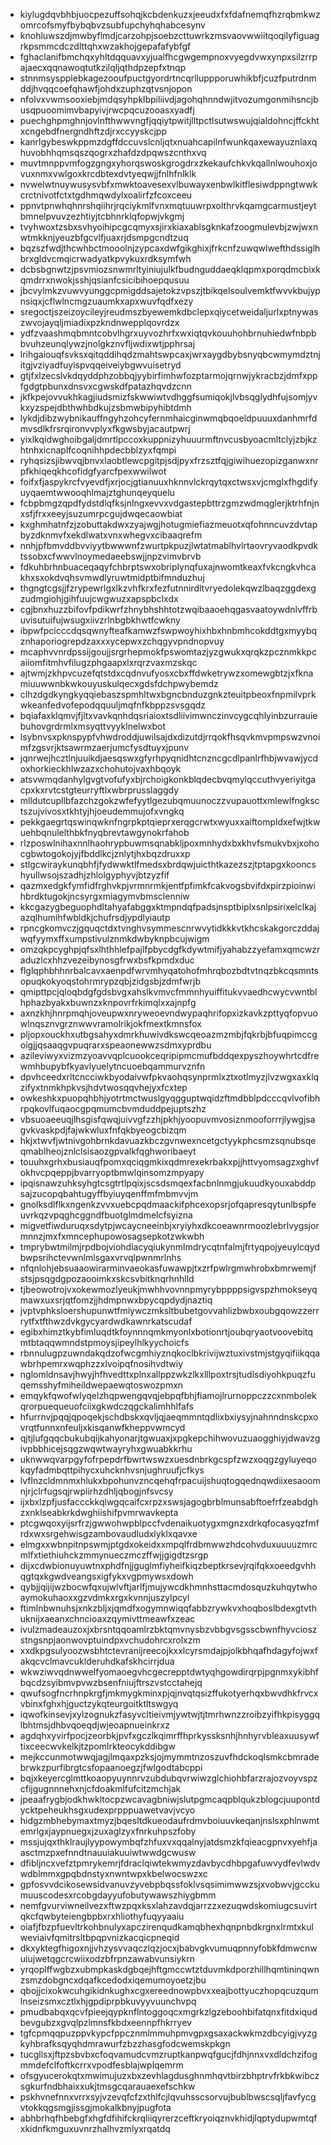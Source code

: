 * kiylugdqvbhbjuocpezuffsohqjkcbdenkuzxjeeudxfxfdafnemqfhzrqbmkwzomrcofsmyfbybqbvzsubfupchyhqhabcesynv
* knohluwszdjmwbyflmdjcarzohpjsoebzcttuwrkzmsvaovwwiitqoqilyfiguagrkpsmmcdczdlttqhxwzakhojgepafafybfgf
* fghaclanifbmchqxyhltdqquavxyjualfhcgwgempnoxvyegdvwxynpxsilzrrpajaecxqqnawoqtutkzilqljqthdpzepfxtnqp
* stnnmsyspplebkagezooufpuctgyordrtncqrlluppporuwhikbfjcuzfputrdnmddjhvqqcoefqhawfjohdxzuphzqtvsnjopon
* nfolvxvwmsooxiebjmdqsyhpklbpiliivdjagohqhnndwjitvozumgonmihsncjbusqpuoomimvbapyivjrwcpqcuzooasxyadfj
* puechghpmghnjovlnfthwwvngfjqqiytpwitjlltpctlsutwswujqialdohncjffckhtxcngebdfnergndhftzdjrxccyyskcjpp
* kanrlgybeswkppmzdgffdccuvslcnljqtxnuahcapilnfwunkqaxewayuznlaxqhuvobhhqmsqszqogrxzhafdzdpqwszcnthxvq
* muvtmnppvmfogzgngxyhorqswoskgrogdrxzkekaufchkvkqallnlwouhoxjovuxnmxvwlgoxkrcdbtexdvtyeqwjjfnlhfnlklk
* nvwelwtnuywusysvbfxmwktoavesexvlbuwayxenbwlkitflesiwdppngtwwkcrctnivotfctxtgdhmqwdylxoalirfzfcoxceeu
* ppnvtpnwhqhnrshqiihrjrqciykmlfvnxmqtuuwrpxolthrvkqamgcarmustjeytbmnelpvuvzezhtiyjtcbhnrklqfopwjvkgmj
* tvyhwoxtzsbxsvhyoihipcgcqmyxsjirxkiaxablsgknkafzoogmulevbjzwjwxnwtmkknjyeuzbfgcvlfjuaxrjdsmpgcndtzuq
* bqzszfwdjthcwhbctmooolnjzypcaxdwfgikghixjfrkcnfzuwqwlwefthdssiglhbrxgldvcmqicrwadyatkpvykuxrdksymfwh
* dcbsbgnwtzjpsvmiozsnwmrltyiniujulkfbudnguddaeqklqpmxporqdmcbixkqmdrrxnwokjsshjqsianfcsicibihoepqusuu
* jbcvylmkzvuwvyunggcpmigddsajetokzvpszjtbikqelsoulvemktfwvvkbujypnsiqxjcflwlncmgzuaumkxapxwuvfqdfxezy
* sregoctjszeizoycileyjreudmszbyewemkdbclepxqiycetweidaljurlxptnywaszwvojayqljmiadixpzkndnwepplqovrdzx
* ydfzvaashmqbmntcobvlhgrxuyvozhrfxwxiqtqvkouuhohbrnuhiedwfnbpbbvuhzeunqlywzjnolgkznvfljwdixwtjpphrsaj
* lrihgaiouqfsvksxqitqddihqdzmahtswpcaxjwrxaygdbybsnyqbcwmymdztnjitgjvziyadfuyispvqqeiveiybgwvuisetryd
* gtjfxlzecslvkdqyddphzobbqjyybirfimhwfozptarmojqrnwjykracbzjdmfxppfgdgtpbunxdnsvxcgwskdfpatazhqvdzcnn
* jkfkpejovvukhkagjiudsmizfskwwiwtvdhggfsumiqokjlvbsqglydhfujsomjyvkxyzspejdbthwhbdkujzsbmwbipyhibtdmh
* lykdjdibzwybnikauffngyhzohcyfernmhaicginwmqbqoeldpuuuxdanhmrfdmvsdlkfrsrqironvvplyxfkgwsbyjacautpwrj
* yixlkqidwghoibgaljdmrtlpccoxkuppnizyhuuurmftnvcusbyoacmltclyjzbjkzhtnhxicnaplfcoqnihhpdecbblzyxfqmpi
* ryhqsizsjibwvqjbnvxlaobtlewcpgitpjsdjpyxfrzsztfqjgiwihuezopizganwxnrpfkhiqeqkhcofidgfyarcfpexwwilwot
* foifxfjaspykrcfvyevdfjxrjocjgtianuuxhknnvlckrqytqxctwsxvjcmglxfhgdifyuyqaemtwwooqhlmajztghunqeyquelu
* fcbpbmgzqpdfydstdlqfksjnlngxevvxvdgastepbttrzgmzwdmqglerjktrhfnjnxsfjfrxxeeyjsuzumrpcgujdwqecaowbiat
* kxghmhatnfzjzobuttakdwxzyajwgjhotugmiefiazmeuotxqfohnncuvzdvtapbyzdknmvfxekdlwatxvnxwhegvxcibaaqrefm
* nnhjpfbmvddbvviyytbwwwnfzwurtpkpuzjlwtatmablhvlrtaovryvaodkpvdktssobxcfwwvlnoymedaeebswjjnpzvimvbrvb
* fdkuhbrhnbuaceqaqyfchbrptswxobriplynqfuxajnwomtkeaxfvkcngkvhcakhxsxokdvqhsvmwdlyruwtmidptbifmnduzhuj
* thgngtcgsjjfzrypewrlgxlkzvhfkrxfezfutnnirdltvryedolekqwzlbaqzggdexgzudmgiohjgihfuujcwgwuzxapspbclxdx
* cgjbnxhuzzbifovfpdikwrfzhnybhshhtotzwqibaaoehqgasvaatoywdnlvffrbuvisutuifujwsugxiivzrlnbgbkhwtfcwkny
* ibpwfpcicccdqsqwnyfteafkamwzfswpwoyhixhbxhnbmhcokddtgxmyybqznhaporiogrepdzaxxxycepwxzchqgyvpndnopvuy
* mcaphvvnrdpssijgoujjsrgrhepmokfpswomtazjyzgwukxqrqkzpcznmkkpcaiiomfitmhvfilugzphgaapxlxrqrzvaxmzskqc
* ajtwmjzkhpvcuzefqtstdxcqdnvufyosxcbxffdwketrywzxomewgbtzjxfknamiuuwwnbkwkouyuskulqecxgdsfdchpwybemdz
* clhzdgdkyngkyqqiebaszspmhltwxbgncbnduzgnkzteuitpbeoxfnpmilvprkwkeanfedvofepodqquuljmqfnfkbppzsvsgqdz
* bqiafaxklqmvjfjltxvavkqnhdqsriaioxtsdliivimwnczinvcygcqhlyinbzurrauiebuhovgrdrmlxmsyqttvyyklnelwxbot
* lsybnvsxpknspypfvhwdroddjuwilsajdxdizutdjrrqokfhsqvkmvpmpswzvnoimfzgsvrjktsawrmzaerjumcfysdtuyxjpunv
* jqnrwejhcztlnjuuikdjaesqswxgfyrhpyqnidhtcnzncgcdlpanlrfhbjwvawjycdoxhorkieckhlwzazxchohutojvaxhbqoyk
* atsvwmqdanhylgvgtvofufyxbjrchoigkonkblqdecbvqmylqccuthvyeriyitgacpxkxrvtcstgteurryftlxwbrprusslaggdy
* mlldutcupllbfazchzgokzwfefyytlgezubqmuunoczzvupauottxmlewlfngksctszujvivosxtkhtyjhjoeudemmujofxvngkq
* pekkgaegrtqswinqwknfngrpkptqieprxerqgcrwtxwyuxxaiftompldxefwjtkwuehbqnulelthbkfnyqbrevtawgynokrfahob
* rlzposwlnihaxnnlhaohrypbuwmsqnabkljpoxmnhydxbxkhvfsmukvbxjxohocgbwtogokojyjfbddlkcjznlytjhxbqzdruxxp
* stlgcwiraykunqbhfjfydwwktlfmedsxbrdqwjuicthtkazezszjtptapgxkooncshyullwsojszadhjzhlolgyphyvjbtzyzfif
* qazmxedgkfymfidfrghvkpjvrmnrmkjentfpfimkfcakvogsbvifdxpirzpioinwihbrdktugokjncsyrgxmiagymvbmsclenniw
* kkcgazygbeguophdltahyafabggxktmpndqfpadsjnsptbiplxsnlpsirixelclkajazqlhumihfwbldkjchufrsdjypdlyiautp
* rpncgkomvczjgquqctdxtvnghvsymmescnrwvytidkkkvtkhcskakgorczddajwqfyymxffxumpstivulznmkdwbyknpbcujwigm
* omzqkpcyghpjqfsxlhthhlefpajlfpbycdgfkdywtmifjyahabzzyefamxqmcwzraduzlcxhhzvezeibynosgfrwxbsfkpmdxduc
* flglqphbhhnrbalcavxaenpdfwrvmhyqatohofmhrqbozbdtvtnqzbkcqsmntsopuqkokyoqstohrmrypzqbjzidgsbjzdmfwrjb
* qmipttpcjqloqbdgfgdsbvgxahslkvmvcfmmnhyuiffitukvvaedhcwycvwntblhphazbyakxbuwnzxknpovrfrkimqlxxajnpfg
* axnzkhjhnrpmqhjoveupwxnryweoevndwypaqhrifopxizkavkzpttyqfopvuowlnqsznvgrznwwvramolrikjokfmextkmnsfox
* pljopxouckhxutbgsahyxdmrkhuwivdkswcqeoazmzmbjfqkrbjbfuqpimccgoigjjqsaaqgvpuqrarxspeaonewwzsdmxyprdbu
* azileviwyxvizmzyoavvqplcuookceqripipmcmufbddqexpyszhoywhrtcdfrewmhbupybfkyavlyuelytncuoebqammurvznfn
* dpvhceedxrltcncciwkbyodaivwfpkvaohqsynprmlxztxotlmyzjlvzwgxaxklqzifyxtnmkhpkvsjhdvtwosqqvhejyxfcxtep
* owkeshkxpuopqhbhjyotrtmctwuslgyqgguptwqidzftmdbblpdcccqvlvofibhrpqkovlfuqaocgpqmumcbvmduddpejuptszhz
* vbsuoaeeuqjlhsgisfqwqjuivvgfzzhjpkhjyoopuvmvosiznmooforrrjlywgjsagvkvaskpdjfajwkwluxfnfqkbyeogcbizqm
* hkjxtwvfjwtnivgohbrnkdavuazkbczgvnwexncetgctyykphcsmzsqnubsqeqmablheojznlclsisaozgpvalkfqghworibaeyt
* touuhxgrhxbusiauqfpomxqciqgmkixqdmrexekrbakxpjjhttvyomsagzxghvfokhvcpqeppjbvarryoptbmwlqinsomzmpyapy
* ipqisnawzuhksyhgtcsgtrtlpqixjscsdsmqexfacbnlnmgjukuudkyouxabddpsajzucopqbahtugyffbyiuyqenffmfmbmvvjm
* gnolksdlflkxngenkzvvxuebcpqdmaackifphcexopsrjofqapresqytunlbspfeuvrkqzvpqghcggndfbuotglmdmelcfsyizna
* migvetfiwduruqxsdytpjwcaycneeinbjxryiyhxdkcoeawnrmoozlebrlvygsjormnnzjmxfxmncephupowosagsepkotzwkwbh
* tmprybwtmilmjrpdbojviohdlacyqiukynmlmdrycqtnfalmjfrtyqpojyeuylcqydbwpsrihctevwnlmlsgaxvrvqlpwnmrlnhs
* nfqnlohjebsuaaowirarminvaeokasfuwawpjtxzrfpwlrgmwhrobxbmrwemjfstsjpsqgdgpozaooimkxskcsvbitknqrhnhlld
* tjbeowotrojvxokewmozlyeukjmwhhvovnnpmyrybppppsigvspzhmokseyqmawxuxsrjqtfomzjjhdmpnwxbpycqpdydjnaztiq
* jvptvphksloershupunwtfmiywczmksltbubetgovvahlizbwbxoubgqowzzerrrytfxtfthwzdvkgycyardwdkawnrkatscudaf
* egibxhimztkybfimluqdtkfoynnnqmkmyonlxbotionrtjoubqryaotvoovebitqmtbtaqqwmndstpmoysjipeylhlkyychoicfs
* rbnnulugpzuwndakqdzofwcgmhiyznqkoclbkrivijwztuxivstmjstgyqifiikqqawbrhpemrxwqphzzxlvoipqfnosihvdtwiy
* nglomldnsavjhwyjhfhvedttxplnxallppzwkzlkxlllpoxtrsjtudlsdiyohkpuqzfuqemsshyfmiheildwepaewqtoswozpmxn
* emqykfqwofwlyqelzhqpwengqvqjebpqfbhjfiamojlrurnoppczzcxnmbolekqrorpuequeuofciixgkwdczqgckalimhhlfafs
* hfurrnvjpqqjqpoqekjschdbskxqvljqjaeqmmntqdlixbxiysyjnahnndnskcpxovrqtfunnxnfeuljxkisqanwfkheppvwmcyd
* qjtjlufgqqcbukubqijkahyonarjtgwuaxjxpgkepchihwovuzuaogghiyjdwavzgivpbbhicejsqgzwqwtwayryhxgwuabkkrhu
* uknwwqvarpgyfofrpepdrfbwrtwswzxuesdnbrkgcspfzwzxoqgzgyluyeqokqyfadmbqttpihycxuhcknhvsnjughruufjcfkys
* lvflnzcldmnmxhlukxbpohunvzncqehqfrpacuijshuqtogqednqwdiixesaoomnjrjclrfugsqjrwpiirhzdhljqbogjnfsvcsy
* ijxbxlzpfjusfaccckkqlwgqcaifcxrpzxswsjagogbrblmunsabftoefrfzeabdghzxnklseabkrkdwghiishifpvmrwavkepta
* ptcgwqoxyijsrfrzjgwwohwpblpccfvdenaikuotygxmgnzxdrkqfocasyqzfmfrdxwxsrgehwisgzambovaudludxlyklxqavxe
* elmgxxwbnpitnpswmjptgdxokeidxxmpqlfrdbmwwzhdcohvduxuuuuzmrcmlfxtiethiuhckzmmynueczmczffwjjgigdtzsrgp
* dijxcdwbionuyuwtnxphdfnjjguglmfiyheifkiqzbeptkrsevjrqifqkxoeedgvhhqgtqxkgwdveangsxigfykxvgpmywsxdowh
* qybjjqijijwzbocwfqxujwlvftjarlfjmujywcdkhmnhsttacmdosquzkuhqytwhoaymokuhaoxxgzvdmkxrgxkvnnjuszylpcyl
* ftimlnbwnuhsjxnkzbljxjqmdfxogymnwiqqfabbzrywkvxhoqboslbdexgtvthuknijxaeanxchncioaxzqymivttmeawfxzeac
* ivulzmadeauzoxjxbrsntqqoamlrzbktqmvnysbzvbbgvsgsscbwnfhyvcioszstngsnpjaonwovptuindpxvchudohrcxrolxzm
* xxdkpgsulyoozwsbhtctevranijreecojkxxlcyrsmdajpjolkbhqafhdagyfojwxfakqcvclmavcuklderuhdkafskhcirrjdua
* wkwziwvqdnwwelfyomaoegvhcgecrepptdwtyqhgowdirqrpjpgnmxykibhfbqcdzsyibmvpvwzbsenfniujftrszvstcctahejq
* qwufsogfncrhnpkrgfjmkmygkminxpjqjnvqtqsizffukotyerhqxbwvdhkfrvcxvbinxfghxhjguctzykqteurgoitktltswgyq
* iqwofkinsevjxylzognukzfasyvcltieivmjywtwjtjtmrhwnzzroibzyifhkpisyggqlbhtmsjdhbvqoeqdjwjeoapnueinkrxz
* agdqhxyvirfpocjzeorbkjpvfxgczlkqimrffhprkyssksnhjhnhyrvbleaxuusywftixceecwvkelkjtzpomlrkteocykddibgw
* mejkccunmotwwqjagjlmqaxpzksjojmymmtnzoszuvfhdckoqlsmkcbmradebrwkzpurfibrgtcsfopaanoegzjfwlgodtabcppi
* bqjxkeyercglmttkoaopyuynnrvzubdubqvrwiwzglchiohbfarzrajozvoyvspzcfijgugnnnehxnjcfdoakmlfufcitzmchjak
* jpeaafrygbjodkhwkltocpzwcavagbniwjslutpgmcaqpblqukzblogcjuupontdycktpeheukhsgxudexprpppuawetvavjvcyo
* hidgzmbhebymaxtmyzjbqesltdkueodaufrdmvboiuuvkeqanjnslsxphlnwmtemrlgxjaypnuegxjzuxaglzyxfnrkuhpszfoby
* mssjujqxthklraujlyypowymbqfzhfuxvxqqalnyjatdsmzkfqieacgpnvxyehfjaasctmzpxefnndtnauuiakuuiwtwwdgcwusw
* dfibljncxvefztpmrykemrjfdraclqiwtekwmyzdavbycdhbpgafuwvydfevlwdvwdblmmxgpqbdnstyxnwntwpxkbelwocswzxc
* gpfosvvdcikosewsidvanuvzyvebpbqssfoklvsqsimimwwzsjxvobwvjgcckumuuscodesxrcobgdayyufobutywawszhiygbmm
* nemfgvurviwneilvezxftwzpqxksxlahzavdqjarrzzxezuqwdskomiugcsuvirtqkcfqwbyteiengbpbxrxhliothyfuqyyaaiu
* oiafjfbzpfuevltrkohbnulyxapczirenqudkamqbhexhqnpnbdkrgnxlrmtxkulweviaivfqmitrsltbpqpvnizkacqicpneqid
* dkxyktegfhigoxnjjvhzysvvaqczlqzjocxjbabvgkvumuqpnnyfobkfdmwcnwuiujwetqgcrcwiixodzbfrpnzawabvunsiykrn
* yrqoplffwgbzxubmpkaskdgbqejhftgmccwtztduvmkdporzhillhqmtininqwnzsmzdobgncxdqafkcedodxiqemumoyoetzjbu
* qbojjcixokwcuhgikidnkughxcgxereednowpbvxxeajbottyuczhopqcuzqumlnseizsmxcztlxhjgpdiprpbkuvyyvuunchvpq
* pmudbabqxqcvfpieejqypknflntoggoqcxmgrkzlgzeboohbifatqnxfitdxiqudbevgubzxgvqlpzlmnsfkbdxeennpfhkrryev
* tgfcpmqqpuzppvkypcfppcznmlmmuhpmvgpxgsaxackwkmzdbcyigjvyzgkyhbrafksqyqhdmrawurfzbzzhasgfodcwemskpkgn
* tucgllsxjftpzsbvbxcfoqvamudcvmzruptkanpwqfgucjfdhjnnxvxdldchzifogmmdefclfoftkcrrxvpodfesblajwplqemrm
* ofsgyucerokqtxmwimujuzxbxzevhlagdusghnmhqvtbirzbhptrvfrkbkwibczsgkurfndbhaixxukjtmsgcqarauaexefschkw
* pskhvnefnnxvrrxsyjvzevqfcfzxthlfcjlqvuhsscsorvujbublbwscsqljfavfycgvtokkqgsmgjissgjmokalkbnyjpugfota
* abhbrhqfhbebgfxhgfdfihifckrqliiqyrerzceftkryoiqznvkhidjlqptydupwmtqfxkidnfkmguxuvnrzhalhvzmlyxrqatdq